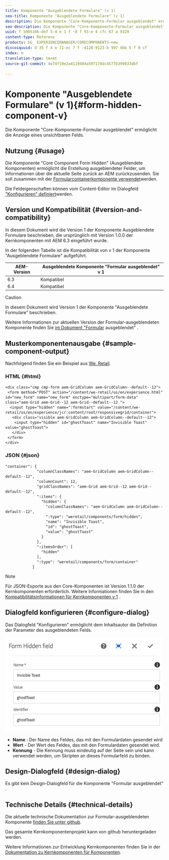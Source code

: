 ```yaml
---
title: Komponente "Ausgeblendete Formulare" (v 1)
seo-title: Komponente "Ausgeblendete Formulare" (v 1)
description: Die Komponente "Core-Komponente-Formular ausgeblendet" ermöglicht die Anzeige eines unsichtbaren Felds.
seo-description: Die Komponente "Core-Komponente-Formular ausgeblendet" ermöglicht die Anzeige eines unsichtbaren Felds.
uuid: f 5005346-def 5-4 e 1 f -8 f 93-e 4 cfc 67 a 9329
content-type: Referenz
products: SG_ EXPERIENCEMANAGER/CORECOMPONENTS-new
discoiquuid: d 35 f 4 e 71-ec 7 f -4128-9123-b 997 dbb 5 f 0 cf
index: n
translation-type: tm+mt
source-git-commit: 4e74f10e2a4119484a597178dc4577b399833dbf

---
```



# Komponente &quot;Ausgeblendete Formulare&quot; (v 1){#form-hidden-component-v}

Die Komponente &quot;Core-Komponente-Formular ausgeblendet&quot; ermöglicht die Anzeige eines unsichtbaren Felds.

## Nutzung {#usage}

Die Komponente &quot;Core Component Form Hidden&quot; (Ausgeblendete Komponenten) ermöglicht die Erstellung ausgeblendeter Felder, um Informationen über die aktuelle Seite zurück an AEM zurückzusenden. Sie soll zusammen mit der [Formularcontainerkomponente verwendet](form-container.md)werden.

Die Feldeigenschaften können vom Content-Editor im Dialogfeld [&quot;Konfigurieren&quot; definiert](#configure-dialog)werden.

## Version und Kompatibilität {#version-and-compatibility}

In diesem Dokument wird die Version 1 der Komponente Ausgeblendete Formulare beschrieben, die ursprünglich mit Version 1.0.0 der Kernkomponenten mit AEM 6.3 eingeführt wurde.

In der folgenden Tabelle ist die Kompatibilität von v 1 der Komponente &quot;Ausgeblendete Formulare&quot; aufgeführt.

| AEM-Version | Ausgeblendete Komponente &quot;Formular ausgeblendet&quot; v 1 |
|--- |--- |
| 6.3 | Kompatibel |
| 6.4 | Kompatibel |

>[!CAUTION]
>
>In diesem Dokument wird Version 1 der Komponente &quot;Ausgeblendete Formulare&quot; beschrieben.
>
>Weitere Informationen zur aktuellen Version der Formular-ausgeblendeten Komponente finden Sie [im Dokument &quot;Formular](form-hidden.md) ausgeblendet&quot; .

## Musterkomponentenausgabe {#sample-component-output}

Nachfolgend finden Sie ein Beispiel aus [We. Retail](https://helpx.adobe.com/experience-manager/6-4/sites/developing/using/we-retail.html).

### HTML {#html}

```
<div class="cmp cmp-form aem-GridColumn aem-GridColumn--default--12">
 <form method="POST" action="/content/we-retail/us/en/experience.html" id="new_form" name="new_form" enctype="multipart/form-data" class="aem-Grid aem-Grid--12 aem-Grid--default--12 ">
  <input type="hidden" name=":formstart" value="/content/we-retail/us/en/experience/jcr:content/root/responsivegrid/container">
   <div class="visible aem-GridColumn aem-GridColumn--default--12">
    <input type="hidden" id="ghostToast" name="Invisible Toast" value="ghostToast">
   </div>
 </form>
</div>
```

### JSON {#json}

```
"container": {
              "columnClassNames": "aem-GridColumn aem-GridColumn--default--12",
              "columnCount": 12,
              "gridClassNames": "aem-Grid aem-Grid--12 aem-Grid--default--12",
              ":items": {
                "hidden": {
                  "columnClassNames": "aem-GridColumn aem-GridColumn--default--12",
                  ":type": "weretail/components/form/hidden",
                  "name": "Invisible Toast",
                  "id": "ghostToast",
                  "value": "ghostToast"
                }
              },
              ":itemsOrder": [
                "hidden"
              ],
              ":type": "weretail/components/form/container"
            }
```

>[!NOTE]
>
>Für JSON-Exporte aus den Core-Komponenten ist Version 1.1.0 der Kernkomponenten erforderlich. Weitere Informationen finden Sie in den [Kompatibilitätsinformationen für Kernkomponenten v 1](versions.md#release-history-and-compatibility) .

## Dialogfeld konfigurieren {#configure-dialog}

Das Dialogfeld &quot;Konfigurieren&quot; ermöglicht dem Inhaltsautor die Definition der Parameter des ausgeblendeten Felds.

![](assets/chlimage_1-26.png)

* **Name** : Der Name des Feldes, das mit den Formulardaten gesendet wird
* **Wert** - Der Wert des Feldes, das mit den Formulardaten gesendet wird.
* **Kennung** - Die Kennung muss eindeutig auf der Seite sein und kann verwendet werden, um Skripten an dieses Formularfeld zu binden.

## Design-Dialogfeld {#design-dialog}

Es gibt kein Design-Dialogfeld für die Komponente &quot;Formular ausgeblendet&quot; .

## Technische Details {#technical-details}

Die aktuelle technische Dokumentation zur Formular-ausgeblendeten Komponente [finden Sie unter github](https://github.com/adobe/aem-core-wcm-components/tree/master/content/src/content/jcr_root/apps/core/wcm/components/form/hidden/v1/hidden).

Das gesamte Kernkomponentenprojekt kann von github heruntergeladen werden.

Weitere Informationen zur Entwicklung Kernkomponenten finden Sie in der [Dokumentation zu Kernkomponenten für Komponenten](developing.md).
